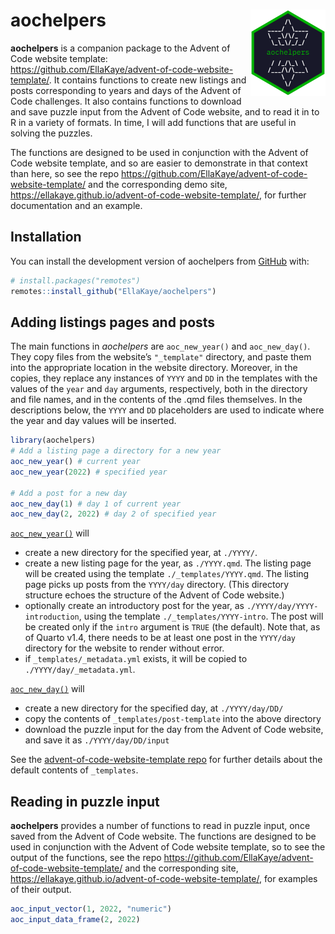 
<!-- README.md is generated from README.Rmd. Please edit that file -->

# aochelpers <a href="https://ellakaye.github.io/aochelpers/"><img src="man/figures/logo.png" align="right" height="138" /></a>

<!-- badges: start -->
<!-- badges: end -->

**aochelpers** is a companion package to the Advent of Code website
template:
<https://github.com/EllaKaye/advent-of-code-website-template/>. It
contains functions to create new listings and posts corresponding to
years and days of the Advent of Code challenges. It also contains
functions to download and save puzzle input from the Advent of Code
website, and to read it in to R in a variety of formats. In time, I will
add functions that are useful in solving the puzzles.

The functions are designed to be used in conjunction with the Advent of
Code website template, and so are easier to demonstrate in that context
than here, so see the repo
<https://github.com/EllaKaye/advent-of-code-website-template/> and the
corresponding demo site,
<https://ellakaye.github.io/advent-of-code-website-template/>, for
further documentation and an example.

## Installation

You can install the development version of aochelpers from
[GitHub](https://github.com/) with:

``` r
# install.packages("remotes")
remotes::install_github("EllaKaye/aochelpers")
```

## Adding listings pages and posts

The main functions in *aochelpers* are `aoc_new_year()` and
`aoc_new_day()`. They copy files from the website’s `"_template"`
directory, and paste them into the appropriate location in the website
directory. Moreover, in the copies, they replace any instances of `YYYY`
and `DD` in the templates with the values of the `year` and `day`
arguments, respectively, both in the directory and file names, and in
the contents of the .qmd files themselves. In the descriptions below,
the `YYYY` and `DD` placeholders are used to indicate where the year and
day values will be inserted.

``` r
library(aochelpers)
# Add a listing page a directory for a new year
aoc_new_year() # current year 
aoc_new_year(2022) # specified year

# Add a post for a new day
aoc_new_day(1) # day 1 of current year
aoc_new_day(2, 2022) # day 2 of specified year
```

[`aoc_new_year()`](https://ellakaye.github.io/aochelpers/reference/aoc_new_year.html)
will

- create a new directory for the specified year, at `./YYYY/`.
- create a new listing page for the year, as `./YYYY.qmd`. The listing
  page will be created using the template `./_templates/YYYY.qmd`. The
  listing page picks up posts from the `YYYY/day` directory. (This
  directory structure echoes the structure of the Advent of Code
  website.)
- optionally create an introductory post for the year, as
  `./YYYY/day/YYYY-introduction`, using the template
  `./_templates/YYYY-intro`. The post will be created only if the
  `intro` argument is `TRUE` (the default). Note that, as of Quarto
  v1.4, there needs to be at least one post in the `YYYY/day` directory
  for the website to render without error.
- if `_templates/_metadata.yml` exists, it will be copied to
  `./YYYY/day/_metadata.yml`.

[`aoc_new_day()`](https://ellakaye.github.io/aochelpers/reference/aoc_new_day.html)
will

- create a new directory for the specified day, at `./YYYY/day/DD/`
- copy the contents of `_templates/post-template` into the above
  directory
- download the puzzle input for the day from the Advent of Code website,
  and save it as `./YYYY/day/DD/input`

See the [advent-of-code-website-template
repo](https://gihub.com/EllaKaye/advent-of-code-website-template) for
further details about the default contents of `_templates`.

## Reading in puzzle input

**aochelpers** provides a number of functions to read in puzzle input,
once saved from the Advent of Code website. The functions are designed
to be used in conjunction with the Advent of Code website template, so
to see the output of the functions, see the repo
<https://github.com/EllaKaye/advent-of-code-website-template/> and the
corresponding site,
<https://ellakaye.github.io/advent-of-code-website-template/>, for
examples of their output.

``` r
aoc_input_vector(1, 2022, "numeric")
aoc_input_data_frame(2, 2022)
```
